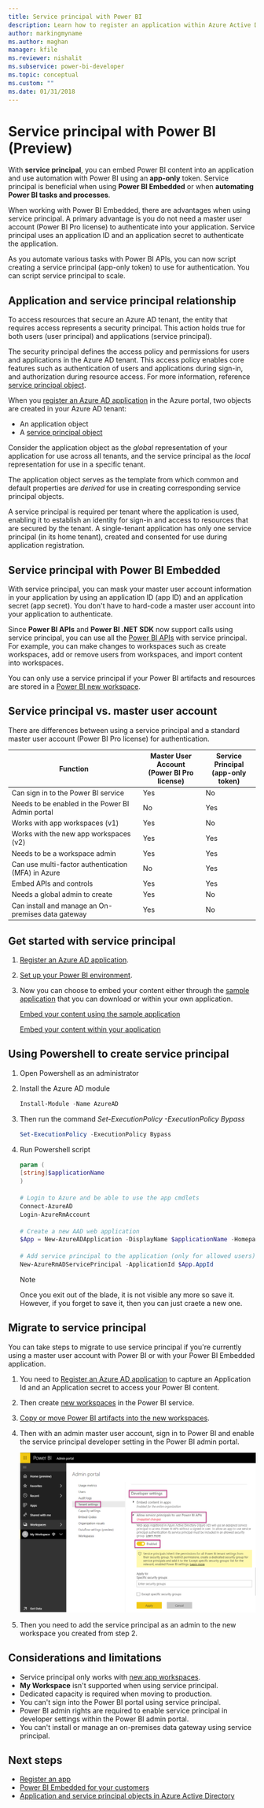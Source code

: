 ```yaml
---
title: Service principal with Power BI
description: Learn how to register an application within Azure Active Directory using service principal for use with embedding Power BI content.
author: markingmyname
ms.author: maghan
manager: kfile
ms.reviewer: nishalit
ms.subservice: power-bi-developer
ms.topic: conceptual
ms.custom: ""
ms.date: 01/31/2018
---
```


# Service principal with Power BI (Preview)

With **service principal**, you can embed Power BI content into an application and use automation with Power BI using an **app-only** token. Service principal is beneficial when using **Power BI Embedded** or when **automating Power BI tasks and processes**.

When working with Power BI Embedded, there are advantages when using service principal.  A primary advantage is you do not need a master user account (Power BI Pro license) to authenticate into your application. Service principal uses an application ID and an application secret to authenticate the application.

As you automate various tasks with Power BI APIs, you can now script creating a service principal (app-only token) to use for authentication. You can script service principal to scale.

## Application and service principal relationship

To access resources that secure an Azure AD tenant, the entity that requires access represents a security principal. This action holds true for both users (user principal) and applications (service principal).

The security principal defines the access policy and permissions for users and applications in the Azure AD tenant. This access policy enables core features such as authentication of users and applications during sign-in, and authorization during resource access. For more information, reference [service principal object](https://docs.microsoft.com/azure/active-directory/develop/app-objects-and-service-principals#service-principal-object).

When you [register an Azure AD application](register-app.md) in the Azure portal, two objects are created in your Azure AD tenant:

* An application object
* A [service principal object]((https://docs.microsoft.com/azure/active-directory/develop/app-objects-and-service-principals#service-principal-object))

Consider the application object as the *global* representation of your application for use across all tenants, and the service principal as the *local* representation for use in a specific tenant.

The application object serves as the template from which common and default properties are *derived* for use in creating corresponding service principal objects.

A service principal is required per tenant where the application is used, enabling it to establish an identity for sign-in and access to resources that are secured by the tenant. A single-tenant application has only one service principal (in its home tenant), created and consented for use during application registration.

## Service principal with Power BI Embedded

With service principal, you can mask your master user account information in your application by using an application ID (app ID) and an application secret (app secret). You don't have to hard-code a master user account into your application to authenticate.

Since **Power BI APIs** and **Power BI .NET SDK** now support calls using service principal, you can use all the [Power BI APIs](https://docs.microsoft.com/rest/api/power-bi/) with service principal. For example, you can make changes to workspaces such as create workspaces, add or remove users from workspaces, and import content into workspaces.

You can only use a service principal if your Power BI artifacts and resources are stored in a [Power BI new workspace](../service-create-the-new-workspaces.md).

## Service principal vs. master user account

There are differences between using a service principal and a standard master user account (Power BI Pro license) for authentication.

| Function | Master User Account </br> (Power BI Pro license) | Service Principal </br> (app-only token) |
|------------------------------------------------------|---------------------|-------------------|
| Can sign in to the Power BI service  | Yes | No |
| Needs to be enabled in the Power BI Admin portal | No | Yes |
| Works with app workspaces (v1) | Yes | No |
| Works with the new app workspaces (v2) | Yes | Yes |
| Needs to be a workspace admin | Yes | Yes |
| Can use multi-factor authentication (MFA) in Azure | No | Yes |
| Embed APIs and controls | Yes | Yes |
| Needs a global admin to create | Yes | No |
| Can install and manage an On-premises data gateway | Yes | No |

## Get started with service principal

1. [Register an Azure AD application](register-app.md).

2. [Set up your Power BI environment](embed-sample-for-customers.md#set-up-your-power-bi-environment).

3. Now you can choose to embed your content either through the [sample application](https://app.powerbi.com/embedsetup/appownsdata) that you can download or within your own application.

    [Embed your content using the sample application](embed-sample-for-customers.md#embed-your-content-using-the-sample-application)

    [Embed your content within your application](embed-sample-for-customers.md#embed-your-content-within-your-application)

## Using Powershell to create service principal

1. Open Powershell as an administrator

2. Install the Azure AD module

    ```powershell
    Install-Module -Name AzureAD
    ```
3. Then run the command *Set-ExecutionPolicy -ExecutionPolicy Bypass*

    ```powershell
    Set-ExecutionPolicy -ExecutionPolicy Bypass
    ```
4. Run Powershell script

    ```powershell
    param (
    [string]$applicationName
    )

    # Login to Azure and be able to use the app cmdlets
    Connect-AzureAD
    Login-AzureRmAccount

    # Create a new AAD web application
    $App = New-AzureADApplication -DisplayName $applicationName -Homepage "https://localhost:44322" -ReplyUrls "https://localhost:44322"

    # Add service principal to the application (only for allowed users)
    New-AzureRmADServicePrincipal -ApplicationId $App.AppId
    ```

    > [!Note]
    > Once you exit out of the blade, it is not visible any more so save it. However, if you forget to save it, then you can just craete a new one.

## Migrate to service principal

You can take steps to migrate to use service principal if you're currently using a master user account with Power BI or with your Power BI Embedded application.

1. You need to [Register an Azure AD application](register-app.md) to capture an Application Id and an Application secret to access your Power BI content.

2. Then create [new workspaces](../service-create-the-new-workspaces.md) in the Power BI service.

3. [Copy or move Power BI artifacts into the new workspaces](https://powerbi.microsoft.com/pt-br/blog/duplicate-workspaces-using-the-power-bi-rest-apis-a-step-by-step-tutorial/).

4. Then with an admin master user account, sign in to Power BI and enable the service principal developer setting in the Power BI admin portal.

    ![Admin portal](media/embed-service-principal/admin-portal.png)

5. Then you need to add the service principal as an admin to the new workspace you created from step 2.

## Considerations and limitations

* Service principal only works with [new app workspaces](../service-create-the-new-workspaces.md).
* **My Workspace** isn't supported when using service principal.
* Dedicated capacity is required when moving to production.
* You can't sign into the Power BI portal using service principal.
* Power BI admin rights are required to enable service principal in developer settings within the Power BI admin portal.
* You can't install or manage an on-premises data gateway using service principal.

## Next steps

* [Register an app](register-app.md)
* [Power BI Embedded for your customers](embed-sample-for-customers.md)
* [Application and service principal objects in Azure Active Directory](https://docs.microsoft.com/azure/active-directory/develop/app-objects-and-service-principals)
